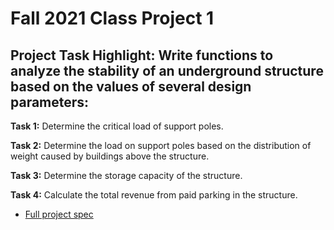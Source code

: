 # Fall 2021 Class Project 1

## Project Task Highlight: Write functions to analyze the stability of an underground structure based on the values of several design parameters:
**Task 1:** Determine the critical load of support poles.

**Task 2:** Determine the load on support poles based on the distribution of weight caused by buildings above the structure.

**Task 3:** Determine the storage capacity of the structure.

**Task 4:** Calculate the total revenue from paid parking in the structure.

- [Full project spec](https://github.com/Sujoy-Barua/fall21p1/blob/main/Project%201%20Overview.pptx.pdf)
